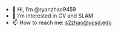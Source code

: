 - 👋 Hi, I’m @ryanzhao9459
- 👀 I’m interested in CV and SLAM
- 📫 How to reach me: s2zhao@ucsd.edu

<!---
ryanzhao9459/ryanzhao9459 is a ✨ special ✨ repository because its `README.md` (this file) appears on your GitHub profile.
You can click the Preview link to take a look at your changes.
--->
